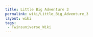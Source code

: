 ```yaml
---
title: Little Big Adventure 3
permalink: wiki/Little_Big_Adventure_3
layout: wiki
tags:
 - Twinsuniverse_Wiki
---
```




